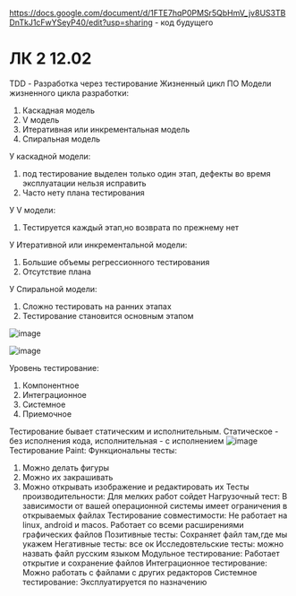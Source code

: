 
https://docs.google.com/document/d/1FTE7hqP0PMSr5QbHmV_jv8US3TBDnTkJ1cFwYSeyP40/edit?usp=sharing - код будущего

# ЛК 2 12.02 
TDD - Разработка через тестирование
Жизненный цикл ПО
Модели жизненного цикла разработки:
1. Каскадная модель
2. V модель
3. Итеративная или инкрементальная модель
4. Спиральная модель

У каскадной модели:
1. под тестирование выделен только один этап, дефекты во время эксплуатации нельзя исправить
2. Часто нету плана тестирования

У V модели:
1. Тестируется каждый этап,но возврата по прежнему нет

У Итеративной или инкрементальной модели:
1. Большие объемы регрессионного тестирования
2. Отсутствие плана

У Спиральной модели:
1. Сложно тестировать на ранних этапах
2. Тестирование становится основным этапом

![image](https://github.com/zdarova69/USMONOVNN-IS21/assets/113101818/ec621b89-1d12-401d-bba7-8a1fa6c90c0f)

![image](https://github.com/zdarova69/USMONOVNN-IS21/assets/113101818/661fcb18-809b-4600-a761-993fca584251)

Уровень тестирование:
1. Компонентное
2. Интеграционное
3. Системное
4. Приемочное

Тестирование бывает статическим и исполнительным. Статическое - без исполнения кода, исполнительная - с исполнением
![image](https://github.com/zdarova69/USMONOVNN-IS21/assets/113101818/f731b349-0fa0-45cc-88fb-de15d65a7de1)
Тестирование Paint:
Функциональны тесты:
1. Можно делать фигуры
2. Можно их закрашивать
3. Можно открывать изображение и редактировать их
Тесты производительности:
Для мелких работ сойдет
Нагрузочный тест:
В зависимости от вашей операционной системы имеет ограничения в открываемых файлах
Тестирование совместимости:
Не работает на linux, android и macos. Работает со всеми расширениями графических файлов
Позитивные тесты:
Сохраняет файл там,где мы укажем
Негативные тесты:
все ок
Исследовтельские тесты:
можно назвать файл русским языком
Модульное тестирование:
Работает открытие и сохранение файлов
Интеграционное тестирование:
Можно работать с файлами с других редакторов
Системное тестирование:
Эксплуатируется по назначению
